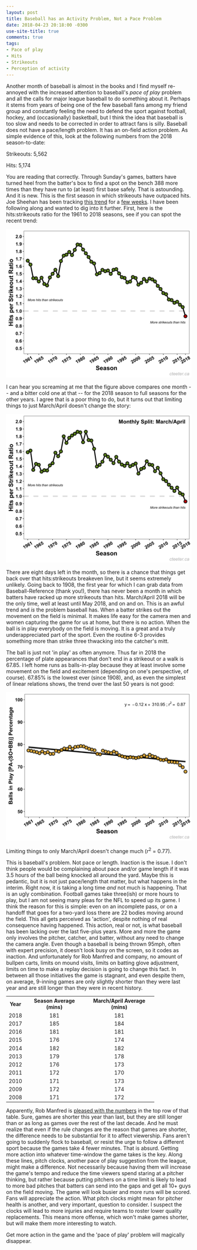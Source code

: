 ```yaml
---
layout: post
title: Baseball has an Activity Problem, Not a Pace Problem
date: 2018-04-23 20:18:00 -0300
use-site-title: true
comments: true
tags:
- Pace of play
- Hits
- Strikeouts
- Perception of activity
---
```


Another month of baseball is almost in the books and I find myself re-annoyed with the increased attention to baseball's *pace of play* problem and all the calls for major league baseball to do something about it. Perhaps it stems from years of being one of the few baseball fans among my friend group and constantly feeling the need to defend the sport against football, hockey, and (occasionally) basketball, but I think the idea that baseball is too slow and needs to be corrected in order to attract fans is silly. Baseball does not have a pace/length problem. It has an on-field action problem. As simple evidence of this, look at the following numbers from the 2018 season-to-date:

Strikeouts: 5,562

Hits: 5,174

You are reading that correctly. Through Sunday's games, batters have turned heel from the batter's box to find a spot on the bench 388 more times than they have run to (at least) first base safely. That is astounding. And it is new. This is the first season in which strikeouts have outpaced hits. Joe Sheehan has been tracking <a href = "https://twitter.com/joe_sheehan/status/983760333700501504" target = "_blank"> this trend</a> for a <a href = "https://twitter.com/joe_sheehan/status/988445716539375617" target = "_blank"> few weeks</a>. I have been following along and wanted to dig into it further. First, here is the hits:strikeouts ratio for the 1961 to 2018 seasons, see if you can spot the recent trend:  

![Fig1_HperSO_SeasonTotal_1961-2018](/img/Fig1_HperSO_SeasonTotal_1961-2018.png)

I can hear you screaming at me that the figure above compares one month -- and a bitter cold one at that -- for the 2018 season to full seasons for the other years. I agree that is a poor thing to do, but it turns out that limiting things to just March/April doesn't change the story:

![Fig2_HperSO_AprilTotal_1961-2018](/img/Fig2_HperSO_AprilTotal_1961-2018.png)

There are eight days left in the month, so there is a chance that things get back over that hits:strikeouts breakeven line, but it seems extremely unlikely. Going back to 1908, the first year for which I can grab data from Baseball-Reference (thank you!), there has never been a month in which batters have racked up more strikeouts than hits. March/April 2018 will be the only time, well at least until May 2018, and on and on. This is an awful trend and *is* the problem baseball has. When a batter strikes out the movement on the field is minimal. It makes life easy for the camera men and women capturing the game for us at home, but there is no action. When the ball is in play everybody on the field is moving. It is a great and a truly underappreciated part of the sport. Even the routine 6-3 provides something more than strike three thwacking into the catcher's mitt.

The ball is just not 'in play' as often anymore. Thus far in 2018 the percentage of plate appearances that don't end in a strikeout or a walk is 67.85. I left home runs as balls-in-play because they at least involve some movement on the field and excitement (depending on one's perspective, of course). 67.85% is the lowest ever (since 1908), and, as even the simplest of linear relations shows, the trend over the last 50 years is not good:

![Fig3_BIPp_SeasonTotal_1961-2018](/img/Fig3_BIPp_SeasonTotal_1961-2018.png)

Limiting things to only March/April doesn't change much (*r*<sup>2</sup> = 0.77).

This is baseball's problem. Not pace or length. Inaction is the issue. I don't think people would be complaining about pace and/or game length if it was 3.5 hours of the ball being knocked all around the yard. Maybe this is pedantic, but it is not just pace/length that matter, but what happens in the interim. Right now, it is taking a long time *and* not much is happening. That is an ugly combination. Football games take three(ish) or more hours to play, but I am not seeing many pleas for the NFL to speed up its game. I think the reason for this is simple: even on an incomplete pass, or on a handoff that goes for a two-yard loss there are 22 bodies moving around the field. This all gets perceived as 'action', despite nothing of real consequence having happened. This action, real or not, is what baseball has been lacking over the last five-plus years. More and more the game only involves the pitcher, catcher, and batter, without any need to change the camera angle. Even though a baseball is being thrown 95mph, often with expert precision, it doesn't look busy on the screen, so it codes as inaction. And unfortunately for Rob Manfred and company, no amount of bullpen carts, limits on mound visits, limits on batting glove adjustment, limits on time to make a replay decision is going to change this fact. In between all those initiatives the game is stagnant, and even despite them, on average, 9-inning games are only slightly shorter than they were last year and are still longer than they were in recent history.

<table style="width:80%" align="center">
<tr> <th style="text-align:center"> Year </th> <th style="text-align:center"> Season Average (mins) </th> <th style="text-align:center"> March/April Average (mins) </th>  </tr>
  <tr> <td style="text-align:center"> 2018 </td> <td style="text-align:center"> 181 </td> <td style="text-align:center"> 181 </td> </tr>
  <tr> <td style="text-align:center"> 2017 </td> <td style="text-align:center"> 185 </td> <td style="text-align:center"> 184 </td> </tr>
  <tr> <td style="text-align:center"> 2016 </td> <td style="text-align:center"> 181 </td> <td style="text-align:center"> 181 </td> </tr>
  <tr> <td style="text-align:center"> 2015 </td> <td style="text-align:center"> 176 </td> <td style="text-align:center"> 174 </td> </tr>
  <tr> <td style="text-align:center"> 2014 </td> <td style="text-align:center"> 182 </td> <td style="text-align:center"> 182 </td> </tr>
  <tr> <td style="text-align:center"> 2013 </td> <td style="text-align:center"> 179 </td> <td style="text-align:center"> 178 </td> </tr>
  <tr> <td style="text-align:center"> 2012 </td> <td style="text-align:center"> 176 </td> <td style="text-align:center"> 173 </td> </tr>
  <tr> <td style="text-align:center"> 2011 </td> <td style="text-align:center"> 172 </td> <td style="text-align:center"> 170 </td> </tr>
  <tr> <td style="text-align:center"> 2010 </td> <td style="text-align:center"> 171 </td> <td style="text-align:center"> 173 </td> </tr>
  <tr> <td style="text-align:center"> 2009 </td> <td style="text-align:center"> 172 </td> <td style="text-align:center"> 174 </td> </tr>
  <tr> <td style="text-align:center"> 2008 </td> <td style="text-align:center"> 171 </td> <td style="text-align:center"> 172 </td> </tr>
</table>

Apparently, Rob Manfred is <a href = "https://www.thescore.com/mlb/news/1528521" target = "_blank"> pleased with the numbers</a> in the top row of that table. Sure, games are shorter this year than last, but they are still longer than or as long as games over the rest of the last decade. And he must realize that even if the rule changes are the reason that games are shorter, the difference needs to be substantial for it to affect viewership. Fans aren't going to suddenly flock to baseball, or resist the urge to follow a different sport because the games take 4 fewer minutes. That is absurd. Getting more action into whatever time-window the game takes is the key. Along these lines, pitch clocks, another pace of play suggestion from the league, might make a difference. Not necessarily because having them will increase the game's tempo and reduce the time viewers spend staring at a pitcher thinking, but rather because putting pitchers on a time limit is likely to lead to more bad pitches that batters can send into the gaps and get all 10+ guys on the field moving. The game will look busier and more runs will be scored. Fans will appreciate the action. What pitch clocks might mean for pitcher health is another, and very important, question to consider. I suspect the clocks will lead to more injuries and require teams to roster lower quality replacements. This means more offense, which won't make games shorter, but will make them more interesting to watch. 

Get more action in the game and the 'pace of play' problem will magically disappear.